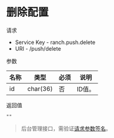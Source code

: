 # 删除配置

请求
- Service Key - ranch.push.delete
- URI - /push/delete

参数

|名称|类型|必须|说明|
|---|---|---|---|
|id|char(36)|否|ID值。|

返回值
```
""
```

> 后台管理接口，需验证[请求参数签名](https://github.com/heisedebaise/tephra/blob/master/tephra-ctrl/doc/sign.md)。
